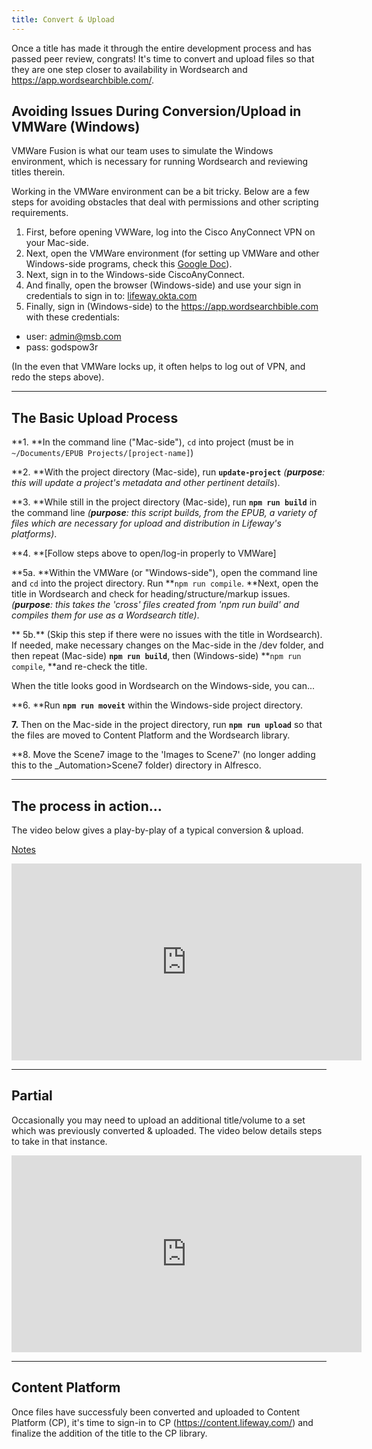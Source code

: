 ```yaml
---
title: Convert & Upload
---
```

Once a title has made it through the entire development process and has passed peer review, congrats! It's time to convert and upload files so that they are one step closer to availability in Wordsearch and <https://app.wordsearchbible.com/>.

## Avoiding Issues During Conversion/Upload in VMWare (Windows)

VMWare Fusion is what our team uses to simulate the Windows environment, which is necessary for running Wordsearch and reviewing titles therein. 

Working in the VMWare environment can be a bit tricky. Below are a few steps for avoiding obstacles that deal with permissions and other scripting requirements.

1. First, before opening VWWare, log into the Cisco AnyConnect VPN on your Mac-side.
2. Next, open the VMWare environment (for setting up VMWare and other Windows-side programs, check this [Google Doc](https://docs.google.com/document/d/1FCB8IKsH9g0CzzPEqyoobgxX2euKk-bVAxDnywGRIuA/edit?usp=sharing)).
3. Next, sign in to the Windows-side CiscoAnyConnect.
4. And finally, open the browser (Windows-side) and use your sign in credentials to sign in to: [lifeway.okta.com](https://lifeway.okta.com/)
5. Finally, sign in (Windows-side) to the <https://app.wordsearchbible.com> with these credentials: 

* user: admin@msb.com
* pass: godspow3r

(In the even that VMWare locks up, it often helps to log out of VPN, and redo the steps above).

<hr />

## The Basic Upload Process

**1. **In the command line ("Mac-side"), `cd` into project (must be in `~/Documents/EPUB Projects/[project-name]`)

**2. **With the project directory (Mac-side), run **`update-project`** _(**purpose**: this will update a project's metadata and other pertinent details_).

**3. **While still in the project directory (Mac-side), run **`npm run build`** in the command line _(**purpose**: this script builds, from the EPUB, a variety of files which are necessary for upload and distribution in Lifeway's platforms)_. 

**4. **\[Follow steps above to open/log-in properly to VMWare]

**5a. **Within the VMWare (or "Windows-side"), open the command line and `cd` into the project directory. Run **`npm run compile`. **Next, open the title in Wordsearch and check for heading/structure/markup issues. _(**purpose**: this takes the 'cross' files created from 'npm run build' and compiles them for use as a Wordsearch title)_.

** 5b.** (Skip this step if there were no issues with the title in Wordsearch). If needed, make necessary changes on the Mac-side in the /dev folder, and then repeat (Mac-side) **`npm run build`**, then (Windows-side) **`npm run compile`, **and re-check the title.

When the title looks good in Wordsearch on the Windows-side, you can...

**6. **Run **`npm run moveit`** within the Windows-side project directory.

**7.** Then on the Mac-side in the project directory, run **`npm run upload`** so that the files are moved to Content Platform and the Wordsearch library.

**8. Move the Scene7 image to the 'Images to Scene7' (no longer adding this to the _Automation>Scene7 folder) directory in Alfresco.

<hr />

## The process in action...

The video below gives a play-by-play of a typical conversion & upload.

[Notes](https://docs.google.com/document/d/1SKd2fDSqLkvqHil_4lCacR8y5F0ms-JzYy308O7D2sg/edit#heading=h.oe8txcg3fgbe)

<iframe width="560" height="315" src="https://www.youtube.com/embed/DTfFtJwO3FY" frameborder="0" allowfullscreen></iframe>

<hr />

## Partial

Occasionally you may need to upload an additional title/volume to a set which was previously converted & uploaded. The video below details steps to take in that instance.

<iframe width="560" height="315" src="https://www.youtube.com/embed/G3udL6Rrkco" frameborder="0" allowfullscreen></iframe>

<hr />

## Content Platform

Once files have successfuly been converted and uploaded to Content Platform (CP), it's time to sign-in to CP (<https://content.lifeway.com/>)  and finalize the addition of the title to the CP library.

##
